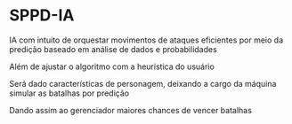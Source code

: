 # SPPD-IA

IA com intuito de orquestar movimentos de ataques eficientes por meio da predição baseado em análise de dados e probabilidades

Além de ajustar o algoritmo com a heurística do usuário

Será dado características de personagem, deixando a cargo da máquina simular as batalhas por predição

Dando assim ao gerenciador maiores chances de vencer batalhas
